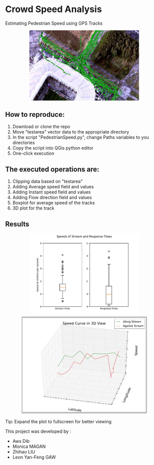 # Crowd Speed Analysis
Estimating Pedestrian Speed using GPS Tracks

<p align="center">
  <img src="/images/Geo.JPG", width="350"/>  
</p>

How to reproduce:
----------------
<ol>
<li>Download or clone the repo</li>
<li>Move "testarea" vector data to the appropriate directory</li>
<li>In the script "PedestrianSpeed.py", change Paths variables to you directories</li>
<li>Copy the script into QGis python editor</li>
<li>One-click execution</li>
</ol>

The executed operations are:
----------------
<ol>
<li>  Clipping data based on "testarea"</li>
<li>  Adding Average speed field and values </li>
<li>  Adding Instant speed field and values </li>
<li>  Adding Flow direction field and values </li>
<li>  Boxplot for average speed of the tracks</li>
<li>  3D plot for the track
</ol>


<h2>Results</h2>
<p align="center">
  <img src="/images/figure_1.png", width="350"/>  
  <img src="/images/figure_2.jpeg", width="400"/>  
</p>

Tip: Expand the plot to fullscreen for better viewing

This project was developed by :
<ul>
  <li>Aws Dib</li>
  <li>Monica MAGAN</li>
  <li>Zhihao LIU</li>
  <li>Leon Yan-Feng GAW</li>
</ul>

